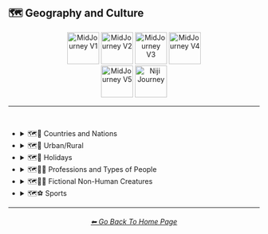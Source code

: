 <h2>🗺 Geography and Culture</h2>

<div align="center">

[<img src="F://GitHubRepo/MidJourney-Styles-and-Keywords-Reference/Images/Repo_Parts/Buttons/Version_Buttons/button_version_V1_inactive.webp?raw=true" alt="MidJourney V1" height="64" />](F://GitHubRepo/MidJourney-Styles-and-Keywords-Reference/Pages/MJ_V1/Style_Pages/Sphere/Geography_and_Culture.md)
[<img src="F://GitHubRepo/MidJourney-Styles-and-Keywords-Reference/Images/Repo_Parts/Buttons/Version_Buttons/button_version_V2_active.webp?raw=true" alt="MidJourney V2" height="64" />](F://GitHubRepo/MidJourney-Styles-and-Keywords-Reference/Pages/MJ_V2/Style_Pages/Sphere/Geography_and_Culture.md)
[<img src="F://GitHubRepo/MidJourney-Styles-and-Keywords-Reference/Images/Repo_Parts/Buttons/Version_Buttons/button_version_V3_inactive.webp?raw=true" alt="MidJourney V3" height="64" />](F://GitHubRepo/MidJourney-Styles-and-Keywords-Reference/Pages/MJ_V3/Style_Pages/Sphere/Geography_and_Culture.md)
[<img src="F://GitHubRepo/MidJourney-Styles-and-Keywords-Reference/Images/Repo_Parts/Buttons/Version_Buttons/button_version_V4_inactive.webp?raw=true" alt="MidJourney V4" height="64" />](F://GitHubRepo/MidJourney-Styles-and-Keywords-Reference/Pages/MJ_V4/Style_Pages/Just_The_Style/Geography_and_Culture.md)
<br>
[<img src="F://GitHubRepo/MidJourney-Styles-and-Keywords-Reference/Images/Repo_Parts/Buttons/Version_Buttons/button_version_V5_Alpha_inactive_half.webp?raw=true" alt="MidJourney V5" height="64" />](F://GitHubRepo/MidJourney-Styles-and-Keywords-Reference/Pages/MJ_V5/Style_Pages/Just_The_Style/Geography_and_Culture.md)
[<img src="F://GitHubRepo/MidJourney-Styles-and-Keywords-Reference/Images/Repo_Parts/Buttons/Version_Buttons/button_version_niji_inactive_half.webp?raw=true" alt="Niji Journey" height="64" />](F://GitHubRepo/MidJourney-Styles-and-Keywords-Reference/Pages/Niji_Journey/Niji_V4/Style_Pages/Geography_and_Culture.md)

</div>

<hr>
<br>


- <details><summary>🗺🎌 Countries and Nations</summary><p><div align="center">

	| Country | Nation |
	| :-: | :-: |
	| <img src="F://GitHubRepo/MidJourney-Styles-and-Keywords-Reference/Images/MJ_V2/MidJourney_Styles_(sphere)/Wave_13/sphere_Country.webp?raw=true" width="256" /> | <img src="F://GitHubRepo/MidJourney-Styles-and-Keywords-Reference/Images/MJ_V2/MidJourney_Styles_(sphere)/Wave_13/sphere_Nation.webp?raw=true" width="256" /> |
	
	<br>

	| American-Style | American Realism |
	| :-: | :-: |
	| <img src="F://GitHubRepo/MidJourney-Styles-and-Keywords-Reference/Images/MJ_V2/MidJourney_Styles_(sphere)/Wave_9/sphere_American-Style.webp?raw=true" width="256" /> | <img src="F://GitHubRepo/MidJourney-Styles-and-Keywords-Reference/Images/MJ_V2/MidJourney_Styles_(sphere)/sphere_americanrealism.webp?raw=true" width="256" /> |

	<br>

	| Canadian-Style | Canadian Realism |
	| :-: | :-: |
	| <img src="F://GitHubRepo/MidJourney-Styles-and-Keywords-Reference/Images/MJ_V2/MidJourney_Styles_(sphere)/Wave_9/sphere_Canadian-Style.webp?raw=true" width="256" /> | <img src="F://GitHubRepo/MidJourney-Styles-and-Keywords-Reference/Images/MJ_V2/MidJourney_Styles_(sphere)/Wave_9/sphere_Canadian_Realism.webp?raw=true" width="256" /> |

	<br>

	| Europunk |
	| :-: |
	| <img src="F://GitHubRepo/MidJourney-Styles-and-Keywords-Reference/Images/MJ_V2/MidJourney_Styles_(sphere)/Wave_10/sphere_Europunk.webp?raw=true" width="256" /> |

	<br>

	| Brazilian-Style | Brazilian Realism |
	| :-: | :-: |
	| <img src="F://GitHubRepo/MidJourney-Styles-and-Keywords-Reference/Images/MJ_V2/MidJourney_Styles_(sphere)/Wave_9/sphere_Brazilian-Style.webp?raw=true" width="256" /> | <img src="F://GitHubRepo/MidJourney-Styles-and-Keywords-Reference/Images/MJ_V2/MidJourney_Styles_(sphere)/Wave_9/sphere_Brazilian_Realism.webp?raw=true" width="256" /> |

	<br>

	| Incan | Tiwanaku |
	| :-: | :-: |
	| <img src="F://GitHubRepo/MidJourney-Styles-and-Keywords-Reference/Images/MJ_V2/MidJourney_Styles_(sphere)/Wave_14/sphere_Incan.webp?raw=true" width="256" /> | <img src="F://GitHubRepo/MidJourney-Styles-and-Keywords-Reference/Images/MJ_V2/MidJourney_Styles_(sphere)/Wave_14/sphere_Tiwanaku.webp?raw=true" width="256" /> |
	
	<br>

	| Mexican-Style | Mexican Realism |
	| :-: | :-: |
	| <img src="F://GitHubRepo/MidJourney-Styles-and-Keywords-Reference/Images/MJ_V2/MidJourney_Styles_(sphere)/Wave_9/sphere_Mexican-Style.webp?raw=true" width="256" /> | <img src="F://GitHubRepo/MidJourney-Styles-and-Keywords-Reference/Images/MJ_V2/MidJourney_Styles_(sphere)/Wave_9/sphere_Mexican_Realism.webp?raw=true" width="256" /> |

	<br>

	| African-Style | African Realism |
	| :-: | :-: |
	| <img src="F://GitHubRepo/MidJourney-Styles-and-Keywords-Reference/Images/MJ_V2/MidJourney_Styles_(sphere)/Wave_9/sphere_African-Style.webp?raw=true" width="256" /> | <img src="F://GitHubRepo/MidJourney-Styles-and-Keywords-Reference/Images/MJ_V2/MidJourney_Styles_(sphere)/Wave_9/sphere_African_Realism.webp?raw=true" width="256" /> |

	<br>

	| Mali | Benin |
	| :-: | :-: |
	| <img src="F://GitHubRepo/MidJourney-Styles-and-Keywords-Reference/Images/MJ_V2/MidJourney_Styles_(sphere)/Wave_14/sphere_Mali.webp?raw=true" width="256" /> | <img src="F://GitHubRepo/MidJourney-Styles-and-Keywords-Reference/Images/MJ_V2/MidJourney_Styles_(sphere)/Wave_14/sphere_Benin.webp?raw=true" width="256" /> |
	
	<br>

	| Australian-Style | Australian Realism |
	| :-: | :-: |
	| <img src="F://GitHubRepo/MidJourney-Styles-and-Keywords-Reference/Images/MJ_V2/MidJourney_Styles_(sphere)/Wave_9/sphere_Australian-Style.webp?raw=true" width="256" /> | <img src="F://GitHubRepo/MidJourney-Styles-and-Keywords-Reference/Images/MJ_V2/MidJourney_Styles_(sphere)/Wave_9/sphere_Australian_Realism.webp?raw=true" width="256" /> |

	<br>

	| Spanish-Style | Spanish Realism |
	| :-: | :-: |
	| <img src="F://GitHubRepo/MidJourney-Styles-and-Keywords-Reference/Images/MJ_V2/MidJourney_Styles_(sphere)/Wave_9/sphere_Spanish-Style.webp?raw=true" width="256" /> | <img src="F://GitHubRepo/MidJourney-Styles-and-Keywords-Reference/Images/MJ_V2/MidJourney_Styles_(sphere)/Wave_9/sphere_Spanish_Realism.webp?raw=true" width="256" /> |

	<br>

	| French-Style | French Realism |
	| :-: | :-: |
	| <img src="F://GitHubRepo/MidJourney-Styles-and-Keywords-Reference/Images/MJ_V2/MidJourney_Styles_(sphere)/Wave_9/sphere_French-Style.webp?raw=true" width="256" /> | <img src="F://GitHubRepo/MidJourney-Styles-and-Keywords-Reference/Images/MJ_V2/MidJourney_Styles_(sphere)/Wave_9/sphere_French_Realism.webp?raw=true" width="256" /> |

	<br>

	| Italian-Style | Italian Realism |
	| :-: | :-: |
	| <img src="F://GitHubRepo/MidJourney-Styles-and-Keywords-Reference/Images/MJ_V2/MidJourney_Styles_(sphere)/Wave_9/sphere_Italian-Style.webp?raw=true" width="256" /> | <img src="F://GitHubRepo/MidJourney-Styles-and-Keywords-Reference/Images/MJ_V2/MidJourney_Styles_(sphere)/Wave_9/sphere_Italian_Realism.webp?raw=true" width="256" /> |

	<br>

	| Turkish-Style | Turkish Realism |
	| :-: | :-: |
	| <img src="F://GitHubRepo/MidJourney-Styles-and-Keywords-Reference/Images/MJ_V2/MidJourney_Styles_(sphere)/Wave_9/sphere_Turkish-Style.webp?raw=true" width="256" /> | <img src="F://GitHubRepo/MidJourney-Styles-and-Keywords-Reference/Images/MJ_V2/MidJourney_Styles_(sphere)/Wave_9/sphere_Turkish_Realism.webp?raw=true" width="256" /> |

	<br>

	| British-Style | British Realism |
	| :-: | :-: |
	| <img src="F://GitHubRepo/MidJourney-Styles-and-Keywords-Reference/Images/MJ_V2/MidJourney_Styles_(sphere)/Wave_9/sphere_British-Style.webp?raw=true" width="256" /> | <img src="F://GitHubRepo/MidJourney-Styles-and-Keywords-Reference/Images/MJ_V2/MidJourney_Styles_(sphere)/Wave_9/sphere_British_Realism.webp?raw=true" width="256" /> |

	<br>

	| German-Style | German Realism | German Romanticism |
	| :-: | :-: | :-: |
	| <img src="F://GitHubRepo/MidJourney-Styles-and-Keywords-Reference/Images/MJ_V2/MidJourney_Styles_(sphere)/Wave_9/sphere_German-Style.webp?raw=true" width="256" /> | <img src="F://GitHubRepo/MidJourney-Styles-and-Keywords-Reference/Images/MJ_V2/MidJourney_Styles_(sphere)/Wave_9/sphere_German_Realism.webp?raw=true" width="256" /> | <img src="F://GitHubRepo/MidJourney-Styles-and-Keywords-Reference/Images/MJ_V2/MidJourney_Styles_(sphere)/sphere_German_Romanticism.webp?raw=true" width="256" /> |

	<br>

	| Greek-Style | Greek Realism | Greek Icon |
	| :-: | :-: | :-: |
	| <img src="F://GitHubRepo/MidJourney-Styles-and-Keywords-Reference/Images/MJ_V2/MidJourney_Styles_(sphere)/Wave_9/sphere_Greek-Style.webp?raw=true" width="256" /> | <img src="F://GitHubRepo/MidJourney-Styles-and-Keywords-Reference/Images/MJ_V2/MidJourney_Styles_(sphere)/Wave_9/sphere_Greek_Realism.webp?raw=true" width="256" /> | <img src="F://GitHubRepo/MidJourney-Styles-and-Keywords-Reference/Images/MJ_V2/MidJourney_Styles_(sphere)/Wave_12/sphere_Greek_Icon.webp?raw=true" width="256" /> |

	<br>

	| Greek Mythology | Greek God | Greek Goddess |
	| :-: | :-: | :-: |
	| <img src="F://GitHubRepo/MidJourney-Styles-and-Keywords-Reference/Images/MJ_V2/MidJourney_Styles_(sphere)/Wave_12/sphere_Greek_Mythology.webp?raw=true" width="256" /> | <img src="F://GitHubRepo/MidJourney-Styles-and-Keywords-Reference/Images/MJ_V2/MidJourney_Styles_(sphere)/Wave_12/sphere_Greek_God.webp?raw=true" width="256" /> | <img src="F://GitHubRepo/MidJourney-Styles-and-Keywords-Reference/Images/MJ_V2/MidJourney_Styles_(sphere)/Wave_12/sphere_Greek_Goddess.webp?raw=true" width="256" /> |
	
	<br>

	| Polish-Style | Polish Realism |
	| :-: | :-: |
	| <img src="F://GitHubRepo/MidJourney-Styles-and-Keywords-Reference/Images/MJ_V2/MidJourney_Styles_(sphere)/Wave_9/sphere_Polish-Style.webp?raw=true" width="256" /> | <img src="F://GitHubRepo/MidJourney-Styles-and-Keywords-Reference/Images/MJ_V2/MidJourney_Styles_(sphere)/Wave_9/sphere_Polish_Realism.webp?raw=true" width="256" /> |

	<br>

	| Hungarian-Style | Hungarian Realism |
	| :-: | :-: |
	| <img src="F://GitHubRepo/MidJourney-Styles-and-Keywords-Reference/Images/MJ_V2/MidJourney_Styles_(sphere)/Wave_9/sphere_Hungarian-Style.webp?raw=true" width="256" /> | <img src="F://GitHubRepo/MidJourney-Styles-and-Keywords-Reference/Images/MJ_V2/MidJourney_Styles_(sphere)/Wave_9/sphere_Hungarian_Realism.webp?raw=true" width="256" /> |

	<br>

	| Swiss-Style | Swiss Realism |
	| :-: | :-: |
	| <img src="F://GitHubRepo/MidJourney-Styles-and-Keywords-Reference/Images/MJ_V2/MidJourney_Styles_(sphere)/Wave_9/sphere_Swiss-Style.webp?raw=true" width="256" /> | <img src="F://GitHubRepo/MidJourney-Styles-and-Keywords-Reference/Images/MJ_V2/MidJourney_Styles_(sphere)/Wave_9/sphere_Swiss_Realism.webp?raw=true" width="256" /> |

	<br>

	| Swedish-Style | Swedish Realism |
	| :-: | :-: |
	| <img src="F://GitHubRepo/MidJourney-Styles-and-Keywords-Reference/Images/MJ_V2/MidJourney_Styles_(sphere)/Wave_9/sphere_Swedish-Style.webp?raw=true" width="256" /> | <img src="F://GitHubRepo/MidJourney-Styles-and-Keywords-Reference/Images/MJ_V2/MidJourney_Styles_(sphere)/Wave_9/sphere_Swedish_Realism.webp?raw=true" width="256" /> |

	<br>

	| Irish-Style | Irish Realism |
	| :-: | :-: |
	| <img src="F://GitHubRepo/MidJourney-Styles-and-Keywords-Reference/Images/MJ_V2/MidJourney_Styles_(sphere)/Wave_9/sphere_Irish-Style.webp?raw=true" width="256" /> | <img src="F://GitHubRepo/MidJourney-Styles-and-Keywords-Reference/Images/MJ_V2/MidJourney_Styles_(sphere)/Wave_9/sphere_Irish_Realism.webp?raw=true" width="256" /> |

	<br>

	| Roman-Style | Roman Realism | Roman Icon |
	| :-: | :-: | :-: |
	| <img src="F://GitHubRepo/MidJourney-Styles-and-Keywords-Reference/Images/MJ_V2/MidJourney_Styles_(sphere)/Wave_9/sphere_Roman-Style.webp?raw=true" width="256" /> | <img src="F://GitHubRepo/MidJourney-Styles-and-Keywords-Reference/Images/MJ_V2/MidJourney_Styles_(sphere)/Wave_9/sphere_Roman_Realism.webp?raw=true" width="256" /> | <img src="F://GitHubRepo/MidJourney-Styles-and-Keywords-Reference/Images/MJ_V2/MidJourney_Styles_(sphere)/Wave_12/sphere_Roman_Icon.webp?raw=true" width="256" /> |

	<br>

	| Roman Mythology | Roman God | Roman Goddess |
	| :-: | :-: | :-: |
	| <img src="F://GitHubRepo/MidJourney-Styles-and-Keywords-Reference/Images/MJ_V2/MidJourney_Styles_(sphere)/Wave_12/sphere_Roman_Mythology.webp?raw=true" width="256" /> | <img src="F://GitHubRepo/MidJourney-Styles-and-Keywords-Reference/Images/MJ_V2/MidJourney_Styles_(sphere)/Wave_12/sphere_Roman_God.webp?raw=true" width="256" /> | <img src="F://GitHubRepo/MidJourney-Styles-and-Keywords-Reference/Images/MJ_V2/MidJourney_Styles_(sphere)/Wave_12/sphere_Roman_Goddess.webp?raw=true" width="256" /> |
	
	<br>

	| Dominican-Style | Dominican Realism |
	| :-: | :-: |
	| <img src="F://GitHubRepo/MidJourney-Styles-and-Keywords-Reference/Images/MJ_V2/MidJourney_Styles_(sphere)/Wave_9/sphere_Dominican-Style.webp?raw=true" width="256" /> | <img src="F://GitHubRepo/MidJourney-Styles-and-Keywords-Reference/Images/MJ_V2/MidJourney_Styles_(sphere)/Wave_9/sphere_Dominican_Realism.webp?raw=true" width="256" /> |

	<br>

	| Chinese-Style | Chinese Realism |
	| :-: | :-: |
	| <img src="F://GitHubRepo/MidJourney-Styles-and-Keywords-Reference/Images/MJ_V2/MidJourney_Styles_(sphere)/Wave_9/sphere_Chinese-Style.webp?raw=true" width="256" /> | <img src="F://GitHubRepo/MidJourney-Styles-and-Keywords-Reference/Images/MJ_V2/MidJourney_Styles_(sphere)/Wave_9/sphere_Chinese_Realism.webp?raw=true" width="256" /> |

	<br>

	| Tang Dynasty | Timurid |
	| :-: | :-: |
	| <img src="F://GitHubRepo/MidJourney-Styles-and-Keywords-Reference/Images/MJ_V2/MidJourney_Styles_(sphere)/Wave_14/sphere_Tang_Dynasty.webp?raw=true" width="256" /> | <img src="F://GitHubRepo/MidJourney-Styles-and-Keywords-Reference/Images/MJ_V2/MidJourney_Styles_(sphere)/Wave_14/sphere_Timurid.webp?raw=true" width="256" /> |

	<br>

	| Japanese | Taisho Period |
	| :-: | :-: |
	| <img src="F://GitHubRepo/MidJourney-Styles-and-Keywords-Reference/Images/MJ_V2/MidJourney_Styles_(sphere)/Wave_14/sphere_Japanese.webp?raw=true" width="256" /> | <img src="F://GitHubRepo/MidJourney-Styles-and-Keywords-Reference/Images/MJ_V2/MidJourney_Styles_(sphere)/Wave_14/sphere_Taisho_Period.webp?raw=true" width="256" /> |

	<br>

	| Japanese-Style | Japanese Realism | Japonism |
	| :-: | :-: | :-: |
	| <img src="F://GitHubRepo/MidJourney-Styles-and-Keywords-Reference/Images/MJ_V2/MidJourney_Styles_(sphere)/Wave_9/sphere_Japanese-Style.webp?raw=true" width="256" /> | <img src="F://GitHubRepo/MidJourney-Styles-and-Keywords-Reference/Images/MJ_V2/MidJourney_Styles_(sphere)/Wave_9/sphere_Japanese_Realism.webp?raw=true" width="256" /> | <img src="F://GitHubRepo/MidJourney-Styles-and-Keywords-Reference/Images/MJ_V2/MidJourney_Styles_(sphere)/sphere_japonism.webp?raw=true" width="256" /> |

	<br>

	| Ukrainian-Style | Ukrainian Realism |
	| :-: | :-: |
	| <img src="F://GitHubRepo/MidJourney-Styles-and-Keywords-Reference/Images/MJ_V2/MidJourney_Styles_(sphere)/Wave_9/sphere_Ukrainian-Style.webp?raw=true" width="256" /> | <img src="F://GitHubRepo/MidJourney-Styles-and-Keywords-Reference/Images/MJ_V2/MidJourney_Styles_(sphere)/Wave_9/sphere_Ukrainian_Realism.webp?raw=true" width="256" /> |

	<br>

	| Indonesian-Style | Indonesian Realism |
	| :-: | :-: |
	| <img src="F://GitHubRepo/MidJourney-Styles-and-Keywords-Reference/Images/MJ_V2/MidJourney_Styles_(sphere)/Wave_9/sphere_Indonesian-Style.webp?raw=true" width="256" /> | <img src="F://GitHubRepo/MidJourney-Styles-and-Keywords-Reference/Images/MJ_V2/MidJourney_Styles_(sphere)/Wave_9/sphere_Indonesian_Realism.webp?raw=true" width="256" /> |

	<br>

	| Balinese | Tibetan | Khmer |
	| :-: | :-: | :-: |
	| <img src="F://GitHubRepo/MidJourney-Styles-and-Keywords-Reference/Images/MJ_V2/MidJourney_Styles_(sphere)/Wave_14/sphere_Balinese.webp?raw=true" width="256" /> | <img src="F://GitHubRepo/MidJourney-Styles-and-Keywords-Reference/Images/MJ_V2/MidJourney_Styles_(sphere)/Wave_14/sphere_Tibetan.webp?raw=true" width="256" /> | <img src="F://GitHubRepo/MidJourney-Styles-and-Keywords-Reference/Images/MJ_V2/MidJourney_Styles_(sphere)/Wave_14/sphere_Khmer.webp?raw=true" width="256" /> |
	
	<br>
	
	| Thai | Bagan |
	| :-: | :-: |
	| <img src="F://GitHubRepo/MidJourney-Styles-and-Keywords-Reference/Images/MJ_V2/MidJourney_Styles_(sphere)/Wave_14/sphere_Thai.webp?raw=true" width="256" /> | <img src="F://GitHubRepo/MidJourney-Styles-and-Keywords-Reference/Images/MJ_V2/MidJourney_Styles_(sphere)/Wave_14/sphere_Bagan.webp?raw=true" width="256" /> |
	
	<br>

	| Indian-Style | Indian Realism |
	| :-: | :-: |
	| <img src="F://GitHubRepo/MidJourney-Styles-and-Keywords-Reference/Images/MJ_V2/MidJourney_Styles_(sphere)/Wave_9/sphere_Indian-Style.webp?raw=true" width="256" /> | <img src="F://GitHubRepo/MidJourney-Styles-and-Keywords-Reference/Images/MJ_V2/MidJourney_Styles_(sphere)/Wave_9/sphere_Indian_Realism.webp?raw=true" width="256" /> |

	<br>

	| Bavarian |
	| :-: |
	| <img src="F://GitHubRepo/MidJourney-Styles-and-Keywords-Reference/Images/MJ_V2/MidJourney_Styles_(sphere)/Wave_14/sphere_Bavarian.webp?raw=true" width="256" /> |
	
	<br>
	
	| Minoan | Cycladic |
	| :-: | :-: |
	| <img src="F://GitHubRepo/MidJourney-Styles-and-Keywords-Reference/Images/MJ_V2/MidJourney_Styles_(sphere)/Wave_14/sphere_Minoan.webp?raw=true" width="256" /> | <img src="F://GitHubRepo/MidJourney-Styles-and-Keywords-Reference/Images/MJ_V2/MidJourney_Styles_(sphere)/Wave_14/sphere_Cycladic.webp?raw=true" width="256" /> |
	
	<br>
	
	| Puebloan | Armenian |
	| :-: | :-: |
	| <img src="F://GitHubRepo/MidJourney-Styles-and-Keywords-Reference/Images/MJ_V2/MidJourney_Styles_(sphere)/Wave_14/sphere_Puebloan.webp?raw=true" width="256" /> | <img src="F://GitHubRepo/MidJourney-Styles-and-Keywords-Reference/Images/MJ_V2/MidJourney_Styles_(sphere)/Wave_14/sphere_Armenian.webp?raw=true" width="256" /> |
	
	<br>

	| Russian-Style | Russian Realism |
	| :-: | :-: |
	| <img src="F://GitHubRepo/MidJourney-Styles-and-Keywords-Reference/Images/MJ_V2/MidJourney_Styles_(sphere)/Wave_9/sphere_Russian-Style.webp?raw=true" width="256" /> | <img src="F://GitHubRepo/MidJourney-Styles-and-Keywords-Reference/Images/MJ_V2/MidJourney_Styles_(sphere)/Wave_9/sphere_Russian_Realism.webp?raw=true" width="256" /> |

	<br>

	| Propaganda | American Propaganda | Soviet Propaganda |
	| :-: | :-: | :-: |
	| <img src="F://GitHubRepo/MidJourney-Styles-and-Keywords-Reference/Images/MJ_V2/MidJourney_Styles_(sphere)/Wave_9/sphere_Propaganda.webp?raw=true" width="256" /> | <img src="F://GitHubRepo/MidJourney-Styles-and-Keywords-Reference/Images/MJ_V2/MidJourney_Styles_(sphere)/Wave_9/sphere_American_Propaganda.webp?raw=true" width="256" /> | <img src="F://GitHubRepo/MidJourney-Styles-and-Keywords-Reference/Images/MJ_V2/MidJourney_Styles_(sphere)/Wave_9/sphere_Soviet_Propaganda.webp?raw=true" width="256" /> |

	<br>

	| Arabic | Caribbean | Mayan |
	| :-: | :-: | :-: |
	| <img src="F://GitHubRepo/MidJourney-Styles-and-Keywords-Reference/Images/MJ_V2/MidJourney_Styles_(sphere)/Wave_11/sphere_Arabic.webp?raw=true" width="256" /> | <img src="F://GitHubRepo/MidJourney-Styles-and-Keywords-Reference/Images/MJ_V2/MidJourney_Styles_(sphere)/Wave_11/sphere_Caribbean.webp?raw=true" width="256" /> | <img src="F://GitHubRepo/MidJourney-Styles-and-Keywords-Reference/Images/MJ_V2/MidJourney_Styles_(sphere)/Wave_12/sphere_Mayan.webp?raw=true" width="256" /> |

	<br>

	| Egyptian Art | Socialist Realism |
	| :-: | :-: |
	| <img src="F://GitHubRepo/MidJourney-Styles-and-Keywords-Reference/Images/MJ_V2/MidJourney_Styles_(sphere)/sphere_Egyptian_Art.webp?raw=true" width="256" /> | <img src="F://GitHubRepo/MidJourney-Styles-and-Keywords-Reference/Images/MJ_V2/MidJourney_Styles_(sphere)/sphere_socialistrealism.webp?raw=true" width="256" /> |


	<br>
	
	| Nordic Mythology |
	| :-: |
	| <img src="F://GitHubRepo/MidJourney-Styles-and-Keywords-Reference/Images/MJ_V2/MidJourney_Styles_(sphere)/sphere_Nordic_Mythology.webp?raw=true" width="256" /> |

	<br>
	
	| Victorian |
	| :-: |
	| <img src="F://GitHubRepo/MidJourney-Styles-and-Keywords-Reference/Images/MJ_V2/MidJourney_Styles_(sphere)/sphere_Victorian.webp?raw=true" width="256" /> |

	<br>

	| Byzantine | Byzantine Icon |
	| :-: | :-: |
	| <img src="F://GitHubRepo/MidJourney-Styles-and-Keywords-Reference/Images/MJ_V2/MidJourney_Styles_(sphere)/Wave_14/sphere_Byzantine.webp?raw=true" width="256" /> | <img src="F://GitHubRepo/MidJourney-Styles-and-Keywords-Reference/Images/MJ_V2/MidJourney_Styles_(sphere)/Wave_12/sphere_Byzantine_Icon.webp?raw=true" width="256" /> |

	<br>

	| Christian Icon |
	| :-: |
	| <img src="F://GitHubRepo/MidJourney-Styles-and-Keywords-Reference/Images/MJ_V2/MidJourney_Styles_(sphere)/Wave_12/sphere_Christian_Icon.webp?raw=true" width="256" /> |
	
  </div></p></details>


- <details><summary>🗺🌾 Urban/Rural</summary><p><div align="center">

	| Urban | Urbancore | Urban Exploration |
	| :-: | :-: | :-: |
	| <img src="F://GitHubRepo/MidJourney-Styles-and-Keywords-Reference/Images/MJ_V2/MidJourney_Styles_(sphere)/Wave_9/sphere_Urban.webp?raw=true" width="256" /> | <img src="F://GitHubRepo/MidJourney-Styles-and-Keywords-Reference/Images/MJ_V2/MidJourney_Styles_(sphere)/Wave_9/sphere_Urbancore.webp?raw=true" width="256" /> | <img src="F://GitHubRepo/MidJourney-Styles-and-Keywords-Reference/Images/MJ_V2/MidJourney_Styles_(sphere)/sphere_urbanexploration.webp?raw=true" width="256" /> |
	
	<br>
	
	| Rural | Ruralcore |
	| :-: | :-: |
	| <img src="F://GitHubRepo/MidJourney-Styles-and-Keywords-Reference/Images/MJ_V2/MidJourney_Styles_(sphere)/Wave_9/sphere_Rural.webp?raw=true" width="256" /> | <img src="F://GitHubRepo/MidJourney-Styles-and-Keywords-Reference/Images/MJ_V2/MidJourney_Styles_(sphere)/Wave_11/sphere_Ruralcore.webp?raw=true" width="256" /> |

	<br>

	| Adventurecore | Hikecore | Prairiecore |
	| :-: | :-: | :-: |
	| <img src="F://GitHubRepo/MidJourney-Styles-and-Keywords-Reference/Images/MJ_V2/MidJourney_Styles_(sphere)/Wave_9/sphere_Adventurecore.webp?raw=true" width="256" /> | <img src="F://GitHubRepo/MidJourney-Styles-and-Keywords-Reference/Images/MJ_V2/MidJourney_Styles_(sphere)/Wave_10/sphere_Hikecore.webp?raw=true" width="256" /> | <img src="F://GitHubRepo/MidJourney-Styles-and-Keywords-Reference/Images/MJ_V2/MidJourney_Styles_(sphere)/Wave_10/sphere_Prairiecore.webp?raw=true" width="256" /> |

	<br>

	| Farmcore | Countrycore | Villagecore |
	| :-: | :-: | :-: |
	| <img src="F://GitHubRepo/MidJourney-Styles-and-Keywords-Reference/Images/MJ_V2/MidJourney_Styles_(sphere)/Wave_9/sphere_Farmcore.webp?raw=true" width="256" /> | <img src="F://GitHubRepo/MidJourney-Styles-and-Keywords-Reference/Images/MJ_V2/MidJourney_Styles_(sphere)/Wave_9/sphere_Countrycore.webp?raw=true" width="256" /> | <img src="F://GitHubRepo/MidJourney-Styles-and-Keywords-Reference/Images/MJ_V2/MidJourney_Styles_(sphere)/Wave_9/sphere_Villagecore.webp?raw=true" width="256" /> |

	<br>

	| Tavernwave | Cabincore | Cottagecore |
	| :-: | :-: | :-: |
	| <img src="F://GitHubRepo/MidJourney-Styles-and-Keywords-Reference/Images/MJ_V2/MidJourney_Styles_(sphere)/Wave_9/sphere_Tavernwave.webp?raw=true" width="256" /> | <img src="F://GitHubRepo/MidJourney-Styles-and-Keywords-Reference/Images/MJ_V2/MidJourney_Styles_(sphere)/Wave_9/sphere_Cabincore.webp?raw=true" width="256" /> | <img src="F://GitHubRepo/MidJourney-Styles-and-Keywords-Reference/Images/MJ_V2/MidJourney_Styles_(sphere)/Wave_9/sphere_Cottagecore.webp?raw=true" width="256" /> |

	<br>
	
	| Hermitpunk |
	| :-: |
	| <img src="F://GitHubRepo/MidJourney-Styles-and-Keywords-Reference/Images/MJ_V2/MidJourney_Styles_(sphere)/Wave_10/sphere_Hermitpunk.webp?raw=true" width="256" /> |

  </div></p></details>


- <details><summary>🗺🎄 Holidays</summary><p><div align="center">

	| Holiday |
	| :-: |
	| <img src="F://GitHubRepo/MidJourney-Styles-and-Keywords-Reference/Images/MJ_V2/MidJourney_Styles_(sphere)/Wave_13/sphere_Holiday.webp?raw=true" width="256" /> |
	
	<br>

	| Christmas | Santa | Elf |
	| :-: | :-: | :-: |
	| <img src="F://GitHubRepo/MidJourney-Styles-and-Keywords-Reference/Images/MJ_V2/MidJourney_Styles_(sphere)/sphere_Christmas.webp?raw=true" width="256" /> | <img src="F://GitHubRepo/MidJourney-Styles-and-Keywords-Reference/Images/MJ_V2/MidJourney_Styles_(sphere)/Wave_12/sphere_Santa.webp?raw=true" width="256" /> | <img src="F://GitHubRepo/MidJourney-Styles-and-Keywords-Reference/Images/MJ_V2/MidJourney_Styles_(sphere)/Wave_12/sphere_Elf.webp?raw=true" width="256" /> |

	<br>

	| Halloween |
	| :-: |
	| <img src="F://GitHubRepo/MidJourney-Styles-and-Keywords-Reference/Images/MJ_V2/MidJourney_Styles_(sphere)/Wave_9/sphere_Halloween.webp?raw=true" width="256" /> |

  </div></p></details>


- <details><summary>🗺🐱‍👤 Professions and Types of People</summary><p><div align="center">

    | Boss | Master |
	| :-: | :-: |
	| <img src="F://GitHubRepo/MidJourney-Styles-and-Keywords-Reference/Images/MJ_V2/MidJourney_Styles_(sphere)/Wave_12/sphere_Boss.webp?raw=true" width="256" /> | <img src="F://GitHubRepo/MidJourney-Styles-and-Keywords-Reference/Images/MJ_V2/MidJourney_Styles_(sphere)/Wave_12/sphere_Master.webp?raw=true" width="256" /> |
	
	<br>

	| Police |
	| :-: |
	| <img src="F://GitHubRepo/MidJourney-Styles-and-Keywords-Reference/Images/MJ_V2/MidJourney_Styles_(sphere)/Wave_12/sphere_Police.webp?raw=true" width="256" /> |
	
	<br>

	| Warrior | Samurai | Samurai Warrior |
	| :-: | :-: | :-: |
	| <img src="F://GitHubRepo/MidJourney-Styles-and-Keywords-Reference/Images/MJ_V2/MidJourney_Styles_(sphere)/sphere_Warrior.webp?raw=true" width="256" /> | <img src="F://GitHubRepo/MidJourney-Styles-and-Keywords-Reference/Images/MJ_V2/MidJourney_Styles_(sphere)/Wave_12/sphere_Samurai.webp?raw=true" width="256" /> | <img src="F://GitHubRepo/MidJourney-Styles-and-Keywords-Reference/Images/MJ_V2/MidJourney_Styles_(sphere)/Wave_12/sphere_Samurai_Warrior.webp?raw=true" width="256" /> |

	<br>
	
	| Artist | Bard | Cleric |
	| :-: | :-: | :-: |
	| <img src="F://GitHubRepo/MidJourney-Styles-and-Keywords-Reference/Images/MJ_V2/MidJourney_Styles_(sphere)/Wave_13/sphere_Artist.webp?raw=true" width="256" /> | <img src="F://GitHubRepo/MidJourney-Styles-and-Keywords-Reference/Images/MJ_V2/MidJourney_Styles_(sphere)/sphere_Bard.webp?raw=true" width="256" /> | <img src="F://GitHubRepo/MidJourney-Styles-and-Keywords-Reference/Images/MJ_V2/MidJourney_Styles_(sphere)/sphere_Cleric.webp?raw=true" width="256" /> |

	<br>

	| Clownpunk | Clowncore |
	| :-: | :-: |
	| <img src="F://GitHubRepo/MidJourney-Styles-and-Keywords-Reference/Images/MJ_V2/MidJourney_Styles_(sphere)/Wave_9/sphere_Clownpunk.webp?raw=true" width="256" /> | <img src="F://GitHubRepo/MidJourney-Styles-and-Keywords-Reference/Images/MJ_V2/MidJourney_Styles_(sphere)/Wave_9/sphere_Clowncore.webp?raw=true" width="256" /> |

	<br>

    | Viking | Pilgrim |
    | :-: | :-: |
	| <img src="F://GitHubRepo/MidJourney-Styles-and-Keywords-Reference/Images/MJ_V2/MidJourney_Styles_(sphere)/Wave_12/sphere_Viking.webp?raw=true" width="256" /> 	| <img src="F://GitHubRepo/MidJourney-Styles-and-Keywords-Reference/Images/MJ_V2/MidJourney_Styles_(sphere)/Wave_12/sphere_Pilgrim.webp?raw=true" width="256" /> |
	
	<br>

	| Quarterback |
	| :-: |
	| <img src="F://GitHubRepo/MidJourney-Styles-and-Keywords-Reference/Images/MJ_V2/MidJourney_Styles_(sphere)/sphere_Quarterback.webp?raw=true" width="256" /> |
	
	<br>

	| Catholicpunk |
	| :-: |
	| <img src="F://GitHubRepo/MidJourney-Styles-and-Keywords-Reference/Images/MJ_V2/MidJourney_Styles_(sphere)/sphere_catholicpunk.webp?raw=true" width="256" /> |

	<br>

	| Poetcore | Scoutcore |
	| :-: | :-: |
	| <img src="F://GitHubRepo/MidJourney-Styles-and-Keywords-Reference/Images/MJ_V2/MidJourney_Styles_(sphere)/Wave_10/sphere_Poetcore.webp?raw=true" width="256" /> | <img src="F://GitHubRepo/MidJourney-Styles-and-Keywords-Reference/Images/MJ_V2/MidJourney_Styles_(sphere)/Wave_10/sphere_Scoutcore.webp?raw=true" width="256" /> |

	<br>

	| Kingcore | Princecore | Princesscore |
	| :-: | :-: | :-: |
	| <img src="F://GitHubRepo/MidJourney-Styles-and-Keywords-Reference/Images/MJ_V2/MidJourney_Styles_(sphere)/Wave_10/sphere_Kingcore.webp?raw=true" width="256" /> | <img src="F://GitHubRepo/MidJourney-Styles-and-Keywords-Reference/Images/MJ_V2/MidJourney_Styles_(sphere)/Wave_10/sphere_Princecore.webp?raw=true" width="256" /> | <img src="F://GitHubRepo/MidJourney-Styles-and-Keywords-Reference/Images/MJ_V2/MidJourney_Styles_(sphere)/Wave_10/sphere_Princesscore.webp?raw=true" width="256" /> |

	<br>
	
	| Royalcore | Knightcore |
	| :-: | :-: |
	| <img src="F://GitHubRepo/MidJourney-Styles-and-Keywords-Reference/Images/MJ_V2/MidJourney_Styles_(sphere)/Wave_9/sphere_Royalcore.webp?raw=true" width="256" /> | <img src="F://GitHubRepo/MidJourney-Styles-and-Keywords-Reference/Images/MJ_V2/MidJourney_Styles_(sphere)/Wave_9/sphere_Knightcore.webp?raw=true" width="256" /> |

	<br>

	| Roguecore | Villaincore |
	| :-: | :-: |
	| <img src="F://GitHubRepo/MidJourney-Styles-and-Keywords-Reference/Images/MJ_V2/MidJourney_Styles_(sphere)/Wave_10/sphere_Roguecore.webp?raw=true" width="256" /> | <img src="F://GitHubRepo/MidJourney-Styles-and-Keywords-Reference/Images/MJ_V2/MidJourney_Styles_(sphere)/Wave_9/sphere_Villaincore.webp?raw=true" width="256" /> |
	
	<br>
	
	| Kidcore | Tweencore | Grandparentcore |
	| :-: | :-: | :-: |
	| <img src="F://GitHubRepo/MidJourney-Styles-and-Keywords-Reference/Images/MJ_V2/MidJourney_Styles_(sphere)/Wave_10/sphere_Kidcore.webp?raw=true" width="256" /> | <img src="F://GitHubRepo/MidJourney-Styles-and-Keywords-Reference/Images/MJ_V2/MidJourney_Styles_(sphere)/Wave_10/sphere_Tweencore.webp?raw=true" width="256" /> | <img src="F://GitHubRepo/MidJourney-Styles-and-Keywords-Reference/Images/MJ_V2/MidJourney_Styles_(sphere)/Wave_10/sphere_Grandparentcore.webp?raw=true" width="256" /> |

	<br>

	| Brocore |
	| :-: |
	| <img src="F://GitHubRepo/MidJourney-Styles-and-Keywords-Reference/Images/MJ_V2/MidJourney_Styles_(sphere)/Wave_10/sphere_Brocore.webp?raw=true" width="256" /> |
	
	<br>
	
	<table>
		<tr><th>John Cena</th><tr>
		<tr height=256><td width=256></td></tr>
	</table>

  </div></p></details>


- <details><summary>🗺🧜‍♀️ Fictional Non-Human Creatures</summary><p><div align="center">
	
	| Entities |
	| :-: |
	| <img src="F://GitHubRepo/MidJourney-Styles-and-Keywords-Reference/Images/MJ_V2/MidJourney_Styles_(sphere)/sphere_Entities.webp?raw=true" width="256" /> |

	<br>

    | Goblin | Halfling |
    | :-: | :-: |
	| <img src="F://GitHubRepo/MidJourney-Styles-and-Keywords-Reference/Images/MJ_V2/MidJourney_Styles_(sphere)/Wave_12/sphere_Goblin.webp?raw=true" width="256" /> | <img src="F://GitHubRepo/MidJourney-Styles-and-Keywords-Reference/Images/MJ_V2/MidJourney_Styles_(sphere)/sphere_Halfling.webp?raw=true" width="256" /> |
	
	<br>
	
	| Warlock | Wizard |
	| :-: | :-: |
	| <img src="F://GitHubRepo/MidJourney-Styles-and-Keywords-Reference/Images/MJ_V2/MidJourney_Styles_(sphere)/sphere_Warlock.webp?raw=true" width="256" /> | <img src="F://GitHubRepo/MidJourney-Styles-and-Keywords-Reference/Images/MJ_V2/MidJourney_Styles_(sphere)/sphere_Wizard.webp?raw=true" width="256" /> |

	<br>
	
	| Elf | Orc |
	| :-: | :-: |
	| <img src="F://GitHubRepo/MidJourney-Styles-and-Keywords-Reference/Images/MJ_V2/MidJourney_Styles_(sphere)/sphere_Elf.webp?raw=true" width="256" /> | <img src="F://GitHubRepo/MidJourney-Styles-and-Keywords-Reference/Images/MJ_V2/MidJourney_Styles_(sphere)/sphere_Orc.webp?raw=true" width="256" /> |
	
	<br>
	
	| Mermaid |
	| :-: |
	| <img src="F://GitHubRepo/MidJourney-Styles-and-Keywords-Reference/Images/MJ_V2/MidJourney_Styles_(sphere)/sphere_Mermaid.webp?raw=true" width="256" /> |

  </div></p></details>


- <details><summary>🗺⚽ Sports</summary><p><div align="center">

	| Sport | Sports |
	| :-: | :-: |
	| <img src="F://GitHubRepo/MidJourney-Styles-and-Keywords-Reference/Images/MJ_V2/MidJourney_Styles_(sphere)/Wave_13/sphere_Sport.webp?raw=true" width="256" /> | <img src="F://GitHubRepo/MidJourney-Styles-and-Keywords-Reference/Images/MJ_V2/MidJourney_Styles_(sphere)/Wave_13/sphere_Sports.webp?raw=true" width="256" /> |
	
	<br>

	| Basketball | Baseball | Football |
	| :-: | :-: | :-: |
	| <img src="F://GitHubRepo/MidJourney-Styles-and-Keywords-Reference/Images/MJ_V2/MidJourney_Styles_(sphere)/Wave_11/sphere_Basketball.webp?raw=true" width="256" /> | <img src="F://GitHubRepo/MidJourney-Styles-and-Keywords-Reference/Images/MJ_V2/MidJourney_Styles_(sphere)/Wave_11/sphere_Baseball.webp?raw=true" width="256" /> | <img src="F://GitHubRepo/MidJourney-Styles-and-Keywords-Reference/Images/MJ_V2/MidJourney_Styles_(sphere)/Wave_11/sphere_Football.webp?raw=true" width="256" /> |
	
	<br>
	
	| Soccer | Soccer Ball |
	| :-: | :-: |
	| <img src="F://GitHubRepo/MidJourney-Styles-and-Keywords-Reference/Images/MJ_V2/MidJourney_Styles_(sphere)/Wave_11/sphere_Soccer.webp?raw=true" width="256" /> | <img src="F://GitHubRepo/MidJourney-Styles-and-Keywords-Reference/Images/MJ_V2/MidJourney_Styles_(sphere)/Wave_11/sphere_Soccer_Ball.webp?raw=true" width="256" /> |
	
	<br>
	
	| Golf | Golf Ball |
	| :-: | :-: |
	| <img src="F://GitHubRepo/MidJourney-Styles-and-Keywords-Reference/Images/MJ_V2/MidJourney_Styles_(sphere)/Wave_11/sphere_Golf.webp?raw=true" width="256" /> | <img src="F://GitHubRepo/MidJourney-Styles-and-Keywords-Reference/Images/MJ_V2/MidJourney_Styles_(sphere)/Wave_11/sphere_Golf_Ball.webp?raw=true" width="256" /> |
	
	<br>
	
	| Tennis | Tennis Ball |
	| :-: | :-: |
	| <img src="F://GitHubRepo/MidJourney-Styles-and-Keywords-Reference/Images/MJ_V2/MidJourney_Styles_(sphere)/Wave_11/sphere_Tennis.webp?raw=true" width="256" /> | <img src="F://GitHubRepo/MidJourney-Styles-and-Keywords-Reference/Images/MJ_V2/MidJourney_Styles_(sphere)/Wave_11/sphere_Tennis_Ball.webp?raw=true" width="256" /> |
	
	<br>
	
	| Hockey | Hockey Puck |
	| :-: | :-: |
	| <img src="F://GitHubRepo/MidJourney-Styles-and-Keywords-Reference/Images/MJ_V2/MidJourney_Styles_(sphere)/Wave_11/sphere_Hockey.webp?raw=true" width="256" /> | <img src="F://GitHubRepo/MidJourney-Styles-and-Keywords-Reference/Images/MJ_V2/MidJourney_Styles_(sphere)/Wave_11/sphere_Hockey_Puck.webp?raw=true" width="256" /> |

	<br>
	
	| Volleyball |
	| :-: |
	| <img src="F://GitHubRepo/MidJourney-Styles-and-Keywords-Reference/Images/MJ_V2/MidJourney_Styles_(sphere)/Wave_14/sphere_Volleyball.webp?raw=true" width="256" /> |

	<br>
	
	| Rugby | Rugby-Ball |
	| :-: | :-: |
	| <img src="F://GitHubRepo/MidJourney-Styles-and-Keywords-Reference/Images/MJ_V2/MidJourney_Styles_(sphere)/Wave_14/sphere_Rugby.webp?raw=true" width="256" /> | <img src="F://GitHubRepo/MidJourney-Styles-and-Keywords-Reference/Images/MJ_V2/MidJourney_Styles_(sphere)/Wave_14/sphere_Rugby-Ball.webp?raw=true" width="256" /> |
	
	<br>
	
	| Skydiving |
	| :-: |
	| <img src="F://GitHubRepo/MidJourney-Styles-and-Keywords-Reference/Images/MJ_V2/MidJourney_Styles_(sphere)/Wave_12/sphere_Skydiving.webp?raw=true" width="256" /> |

  </div></p></details>


<hr><!--------------->
<div align="center">
<h6><a href="F://GitHubRepo/MidJourney-Styles-and-Keywords-Reference/README.md">⬅ Go Back To Home Page</a></h6>
</div>